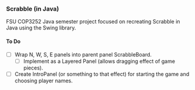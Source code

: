 ### Scrabble (in Java)
FSU COP3252 Java semester project focused on recreating Scrabble in Java using the Swing library.

#### To Do
- [ ] Wrap N, W, S, E panels into parent panel ScrabbleBoard.
  - [ ] Implement as a Layered Panel (allows dragging effect of game pieces).
- [ ] Create IntroPanel (or something to that effect) for starting the game and choosing player names.
